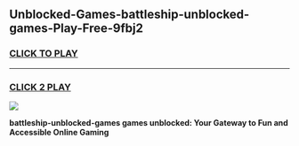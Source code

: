 
## Unblocked-Games-battleship-unblocked-games-Play-Free-9fbj2
<h3>
<a href="https://premium76.site?title=battleship-unblocked-games&ref=10A">CLICK TO PLAY</a></h3>
<hr>

<h3>
<a href="https://premium76.site?title=battleship-unblocked-games&ref=10A">CLICK 2 PLAY</a>
  
</h3>

<a href="https://premium76.site?title=battleship-unblocked-games&ref=10A"><img src="https://clearcache.store/games.png"></a>


**battleship-unblocked-games games unblocked: Your Gateway to Fun and Accessible Online Gaming**
